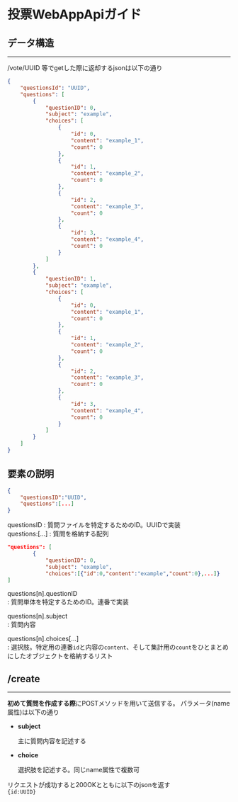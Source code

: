 # 投票WebAppApiガイド

## データ構造　　

___

 /vote/UUID 等でgetした際に返却するjsonは以下の通り  

```json
{
    "questionsId": "UUID",
    "questions": [
        {
            "questionID": 0,
            "subject": "example",
            "choices": [
                {
                    "id": 0,
                    "content": "example_1",
                    "count": 0
                },
                {
                    "id": 1,
                    "content": "example_2",
                    "count": 0
                },
                {
                    "id": 2,
                    "content": "example_3",
                    "count": 0
                },
                {
                    "id": 3,
                    "content": "example_4",
                    "count": 0
                }
            ]
        },
        {
            "questionID": 1,
            "subject": "example",
            "choices": [
                {
                    "id": 0,
                    "content": "example_1",
                    "count": 0
                },
                {
                    "id": 1,
                    "content": "example_2",
                    "count": 0
                },
                {
                    "id": 2,
                    "content": "example_3",
                    "count": 0
                },
                {
                    "id": 3,
                    "content": "example_4",
                    "count": 0
                }
            ]
        }
    ]
}
```

## 要素の説明

```json
{
    "questionsID":"UUID",
    "questions":[...]
}
```

questionsID
:   質問ファイルを特定するためのID。UUIDで実装  
questions:[...]
:   質問を格納する配列  

```json
"questions": [
        {
            "questionID": 0,
            "subject": "example",
            "choices":[{"id":0,"content":"example","count":0},...]}
]
```

questions[n].questionID  
:   質問単体を特定するためのID。連番で実装  

questions[n].subject  
:   質問内容  

questions[n].choices[...]  
:   選択肢。特定用の連番`id`と内容の`content`、そして集計用の`count`をひとまとめにしたオブジェクトを格納するリスト

## /create

___

**初めて質問を作成する際**にPOSTメソッドを用いて送信する。
パラメータ(name属性)は以下の通り  

* **subject**  

    主に質問内容を記述する

* **choice**
  
    選択肢を記述する。同じname属性で複数可  

リクエストが成功すると200OKとともに以下のjsonを返す  
`{id:UUID}`
